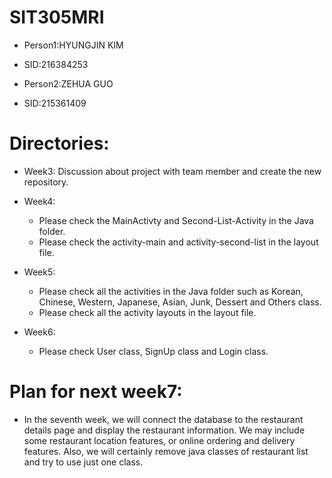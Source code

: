 # SIT305MRI
- Person1:HYUNGJIN KIM
- SID:216384253

- Person2:ZEHUA GUO
- SID:215361409

# Directories:

- Week3: Discussion about project with team member and create the new repository.

- Week4: 
  - Please check the MainActivty and Second-List-Activity in the Java folder.
  - Please check the activity-main and activity-second-list in the layout file.

- Week5: 
  - Please check all the activities in the Java folder such as Korean, Chinese, Western, Japanese, Asian, Junk, Dessert and Others class.
  - Please check all the activity layouts in the layout file.

- Week6:
  - Please check User class, SignUp class and Login class.

# Plan for next week7:
* In the seventh week, we will connect the database to the restaurant details page and display the restaurant information. We may include some restaurant location features, or online ordering and delivery features. Also, we will certainly remove java classes of restaurant list and try to use just one class. 
